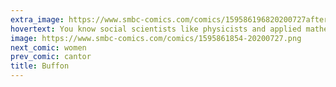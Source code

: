 ```yaml
---
extra_image: https://www.smbc-comics.com/comics/159586196820200727after.png
hovertext: You know social scientists like physicists and applied mathematicians.
image: https://www.smbc-comics.com/comics/1595861854-20200727.png
next_comic: women
prev_comic: cantor
title: Buffon
---
```


